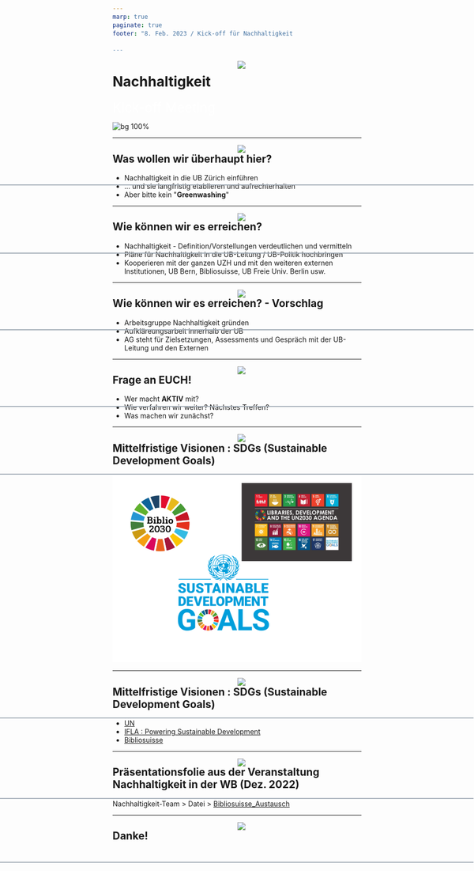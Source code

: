 ```yaml
---
marp: true
paginate: true
footer: "8. Feb. 2023 / Kick-off für Nachhaltigkeit

---
```

<style>
@import 'default';
/* Bootstrap */
@import url('https://cdn.jsdelivr.net/npm/bootstrap@5.0.2/dist/css/bootstrap.min.css');
@import url('https://fonts.googleapis.com/css2?family=Kosugi&family=Roboto+Mono&display=swap');

:root {
  --theme-yellow: #FEDE00;
  --theme-red: #DC6027;
  --theme-blue: #0028A5;
  --theme-grey: #A3ADB7;
}
header {
  width: 100%;
  height: 80px;
  position: absolute;
  left: -1px;
}
.header_2nd {
  border-bottom: 2px solid var(--theme-grey);
}
.img_links {
  position: relative;
  left: 20px;
}
.img_rechts {
  position: relative;
  left: 800px;
}
section h1 {
  font-size: 2.65rem;
  color: white;
}
section h2 {
    color: var(--theme-blue);
}
.text_white {
    font-size: 1.65rem;
    color: white;
}
.bg_grey {
    position: relative;
    left: -80px;
    width: 1600px;
    height: 520px;
    background-color: var(--theme-grey);
    text-indent: 100px;
    line-height: 200px;
}

</style>
<header>
<img src="../uni_img/header_links.png" height=80% class="img_links"/>
<img src="../uni_img/header_rechts.svg" class="img_rechts"/>
</header>

# Nachhaltigkeit
<div class="text_white">Kick-off Meeting</div>

![bg 100%](../uni_img/hintergrund_1page.jpg)

---

<header class="header_2nd">
<img src="../uni_img/header_links.png" height=80% class="img_links"/>
<img src="../uni_img/header_rechts.svg" class="img_rechts"/>
</header>

## Was wollen wir überhaupt hier?
- Nachhaltigkeit in die UB Zürich einführen
- ... und sie langfristig etablieren und aufrechterhalten
- Aber bitte kein "__Greenwashing__"

---


<header class="header_2nd">
<img src="../uni_img/header_links.png" height=80% class="img_links"/>
<img src="../uni_img/header_rechts.svg" class="img_rechts"/>
</header>

## Wie können wir es erreichen?
- Nachhaltigkeit - Definition/Vorstellungen verdeutlichen und vermitteln
- Pläne für Nachhaltigkeit in die UB-Leitung / UB-Politik hochbringen
- Kooperieren mit der ganzen UZH und mit den weiteren externen Institutionen, UB Bern, Bibliosuisse, UB Freie Univ. Berlin usw.


---

<header class="header_2nd">
<img src="../uni_img/header_links.png" height=80% class="img_links"/>
<img src="../uni_img/header_rechts.svg" class="img_rechts"/>
</header>

## Wie können wir es erreichen? - Vorschlag
- Arbeitsgruppe Nachhaltigkeit gründen
- Aufkläreungsarbeit innerhalb der UB
- AG steht für Zielsetzungen, Assessments und Gespräch mit der UB-Leitung und den Externen

---

<header class="header_2nd">
<img src="../uni_img/header_links.png" height=80% class="img_links"/>
<img src="../uni_img/header_rechts.svg" class="img_rechts"/>
</header>

## Frage an EUCH!
- Wer macht __AKTIV__ mit?
- Wie verfahren wir weiter? Nächstes Treffen?
- Was machen wir zunächst?

---

<header class="header_2nd">
<img src="../uni_img/header_links.png" height=80% class="img_links"/>
<img src="../uni_img/header_rechts.svg" class="img_rechts"/>
</header>

## Mittelfristige Visionen : SDGs (Sustainable Development Goals)
![width:500px](./img/sdgs_logos.png)


---

<header class="header_2nd">
<img src="../uni_img/header_links.png" height=80% class="img_links"/>
<img src="../uni_img/header_rechts.svg" class="img_rechts"/>
</header>

## Mittelfristige Visionen : SDGs (Sustainable Development Goals)
- [UN](https://www.un.org/sustainabledevelopment/sustainable-development-goals/)
- [IFLA : Powering Sustainable Development](https://www.ifla.org/de/units/sustainable-development/)
- [Bibliosuisse](https://www.bibliosuisse.ch/aktivitaten/kampagnebiblio2030)



---

<header class="header_2nd">
<img src="../uni_img/header_links.png" height=80% class="img_links"/>
<img src="../uni_img/header_rechts.svg" class="img_rechts"/>
</header>

## Präsentationsfolie aus der Veranstaltung Nachhaltigkeit in der WB (Dez. 2022)

Nachhaltigkeit-Team > Datei > [Bibliosuisse_Austausch](https://uzh.sharepoint.com/:f:/s/NachhaltigkeitinBibliotheken/Eh1mHkTMW9FDlv_CRUOuh40BOhAdcE6GtGFkldQTbDKd-A?e=Iezhub)


---

<header class="header_2nd">
<img src="../uni_img/header_links.png" height=80% class="img_links"/>
<img src="../uni_img/header_rechts.svg" class="img_rechts"/>
</header>

## Danke!


